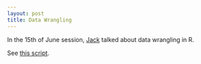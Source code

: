 ```yaml
---
layout: post
title: Data Wrangling
---
```


In the 15th of June session, [Jack](mailto:jack.hatfield12@imperial.ac.uk) talked about data wrangling in R.

See [this script](https://github.com/SilwoodComputerSkillz/SilwoodComputerSkillz.github.io/blob/master/scripts/DataWrangling.Rmd).
